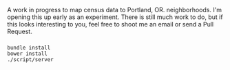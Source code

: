 A work in progress to map census data to Portland, OR. neighborhoods.  I'm opening this
up early as an experiment.  There is still much work to do, but if this looks interesting
to you, feel free to shoot me an email or send a Pull Request.

###
```
bundle install
bower install
./script/server
```